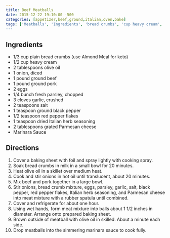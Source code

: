 ```yaml
---
title: Beef Meatballs
date: 2015-12-22 19:10:00 -500
categories: [appetizer,beef,ground,italian,oven,bake]
tags: ['Meatballs', 'Ingredients', 'bread crumbs', 'cup heavy cream', 'olive oil', 'onion, diced', 'ground beef', 'ground pork', 'eggs', ‘fresh parsley, chopped', 'garlic, crushed']
---
```


## Ingredients

-   1/3 cup plain bread crumbs (use Almond Meal for keto)
-   1/2 cup heavy cream
-   2 tablespoons olive oil
-   1 onion, diced
-   1 pound ground beef
-   1 pound ground pork
-   2 eggs
-   1/4 bunch fresh parsley, chopped
-   3 cloves garlic, crushed
-   2 teaspoons salt
-   1 teaspoon ground black pepper
-   1/2 teaspoon red pepper flakes
-   1 teaspoon dried Italian herb seasoning
-   2 tablespoons grated Parmesan cheese
-   Marinara Sauce

## Directions

1.  Cover a baking sheet with foil and spray lightly with cooking spray.
2.  Soak bread crumbs in milk in a small bowl for 20 minutes.
3.  Heat olive oil in a skillet over medium heat.
4.  Cook and stir onions in hot oil until translucent, about 20 minutes.
5.  Mix beef and pork together in a large bowl.
6.  Stir onions, bread crumb mixture, eggs, parsley, garlic, salt, black
    pepper, red pepper flakes, Italian herb seasoning, and Parmesan
    cheese into meat mixture with a rubber spatula until combined.
7.  Cover and refrigerate for about one hour.
8.  Using wet hands, form meat mixture into balls about 1 1/2 inches in
    diameter. Arrange onto prepared baking sheet.
9.  Brown outside of meatball with olive oil in skilled. About a minute each side.
10. Drop meatballs into the simmering marinara sauce to cook fully.

